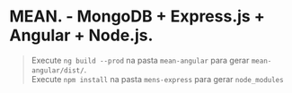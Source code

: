 # MEAN. - MongoDB + Express.js + Angular + Node.js.

> Execute `ng build --prod` na pasta `mean-angular` para gerar `mean-angular/dist/`.<br>
> Execute `npm install` na pasta `mens-express` para gerar `node_modules`

